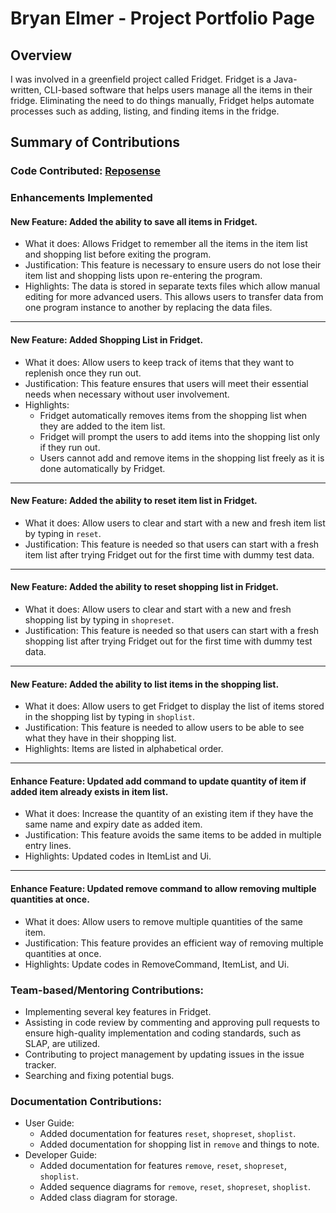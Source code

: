 # Bryan Elmer - Project Portfolio Page

## Overview

I was involved in a greenfield project called Fridget. Fridget is a Java-written, CLI-based software that helps users manage all the items in their fridge. Eliminating the need to do things manually, Fridget helps automate processes such as adding, listing, and finding items in the fridge.

## Summary of Contributions

### Code Contributed: [Reposense](https://nus-cs2113-ay2122s1.github.io/tp-dashboard/?search=BryanElmer&sort=groupTitle&sortWithin=title&timeframe=commit&mergegroup=&groupSelect=groupByRepos&breakdown=true&checkedFileTypes=docs~functional-code~test-code~other&since=2021-09-25&tabOpen=true&zFR=false&tabAuthor=BryanElmer&tabRepo=AY2122S1-CS2113T-W12-4%2Ftp%5Bmaster%5D&authorshipIsMergeGroup=false&authorshipFileTypes=docs~functional-code~test-code&authorshipIsBinaryFileTypeChecked=false&tabType=authorship&until=2021-11-08)

### Enhancements Implemented

#### New Feature: Added the ability to save all items in Fridget.

- What it does: Allows Fridget to remember all the items in the item list and shopping list before exiting the program.
- Justification: This feature is necessary to ensure users do not lose their item list and shopping lists upon re-entering the program.
- Highlights: The data is stored in separate texts files which allow manual editing for more advanced users. This allows users to transfer data from one program instance to another by replacing the data files.

<hr/>

#### New Feature: Added Shopping List in Fridget.

- What it does: Allow users to keep track of items that they want to replenish once they run out.
- Justification: This feature ensures that users will meet their essential needs when necessary without user involvement.
- Highlights:
    - Fridget automatically removes items from the shopping list when they are added to the item list.
    - Fridget will prompt the users to add items into the shopping list only if they run out.
    - Users cannot add and remove items in the shopping list freely as it is done automatically by Fridget.

<hr/>

#### New Feature: Added the ability to reset item list in Fridget.

- What it does: Allow users to clear and start with a new and fresh item list by typing in `reset`.
- Justification: This feature is needed so that users can start with a fresh item list after trying Fridget out for the first time with dummy test data.

<hr/>

#### New Feature: Added the ability to reset shopping list in Fridget.

- What it does: Allow users to clear and start with a new and fresh shopping list by typing in `shopreset`.
- Justification: This feature is needed so that users can start with a fresh shopping list after trying Fridget out for the first time with dummy test data.

<hr/>

#### New Feature: Added the ability to list items in the shopping list.

- What it does: Allow users to get Fridget to display the list of items stored in the shopping list by typing in `shoplist`.
- Justification: This feature is needed to allow users to be able to see what they have in their shopping list.
- Highlights: Items are listed in alphabetical order.

<hr/>

#### Enhance Feature: Updated add command to update quantity of item if added item already exists in item list.

- What it does: Increase the quantity of an existing item if they have the same name and expiry date as added item.
- Justification: This feature avoids the same items to be added in multiple entry lines.
- Highlights: Updated codes in ItemList and Ui.

<hr/>

#### Enhance Feature: Updated remove command to allow removing multiple quantities at once.

- What it does: Allow users to remove multiple quantities of the same item.
- Justification: This feature provides an efficient way of removing multiple quantities at once.
- Highlights: Update codes in RemoveCommand, ItemList, and Ui.

### Team-based/Mentoring Contributions:

- Implementing several key features in Fridget.
- Assisting in code review by commenting and approving pull requests to ensure high-quality implementation and coding standards, such as SLAP, are utilized.
- Contributing to project management by updating issues in the issue tracker.
- Searching and fixing potential bugs.

### Documentation Contributions:
- User Guide:
    - Added documentation for features `reset`, `shopreset`, `shoplist`.
    - Added documentation for shopping list in `remove` and things to note.
- Developer Guide:
    - Added documentation for features `remove`, `reset`, `shopreset`, `shoplist`.
    - Added sequence diagrams for `remove`, `reset`, `shopreset`, `shoplist`.
    - Added class diagram for storage.
  